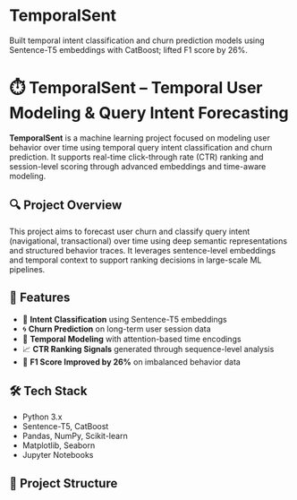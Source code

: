 # TemporalSent
Built temporal intent classification and churn prediction models using Sentence-T5 embeddings with CatBoost; lifted F1 score by 26%.
# ⏱️ TemporalSent – Temporal User Modeling & Query Intent Forecasting

**TemporalSent** is a machine learning project focused on modeling user behavior over time using temporal query intent classification and churn prediction. It supports real-time click-through rate (CTR) ranking and session-level scoring through advanced embeddings and time-aware modeling.

## 🔍 Project Overview

This project aims to forecast user churn and classify query intent (navigational, transactional) over time using deep semantic representations and structured behavior traces. It leverages sentence-level embeddings and temporal context to support ranking decisions in large-scale ML pipelines.

## 🧠 Features

- 🧾 **Intent Classification** using Sentence-T5 embeddings  
- 🌀 **Churn Prediction** on long-term user session data  
- 🧮 **Temporal Modeling** with attention-based time encodings  
- 📈 **CTR Ranking Signals** generated through sequence-level analysis  
- 🧪 **F1 Score Improved by 26%** on imbalanced behavior data

## 🛠️ Tech Stack

- Python 3.x  
- Sentence-T5, CatBoost  
- Pandas, NumPy, Scikit-learn  
- Matplotlib, Seaborn  
- Jupyter Notebooks  

## 📁 Project Structure

